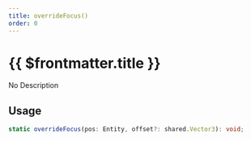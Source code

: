 ```yaml
---
title: overrideFocus()
order: 0
---
```


# {{ $frontmatter.title }}

No Description

## Usage

```ts
static overrideFocus(pos: Entity, offset?: shared.Vector3): void;
```
